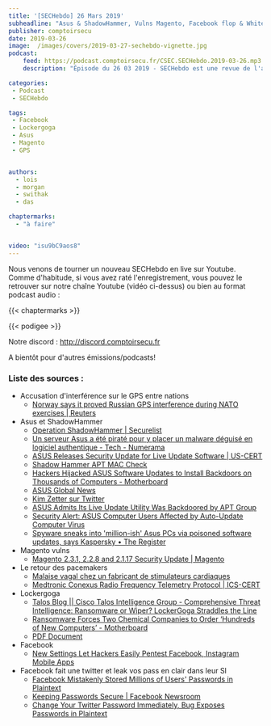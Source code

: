 ```yaml
---
title: '[SECHebdo] 26 Mars 2019'
subheadline: "Asus & ShadowHammer, Vulns Magento, Facebook flop & Whitehat mode, Pacemakers, Lockergoga, Interférences GPS, etc."
publisher: comptoirsecu
date: 2019-03-26
image:  /images/covers/2019-03-27-sechebdo-vignette.jpg
podcast:
    feed: https://podcast.comptoirsecu.fr/CSEC.SECHebdo.2019-03-26.mp3
    description: "Épisode du 26 03 2019 - SECHebdo est une revue de l'actualité cybersécurité réalisée en live sur Youtube, généralement le mardi soir."

categories:
 - Podcast
 - SECHebdo

tags:
 - Facebook
 - Lockergoga
 - Asus
 - Magento
 - GPS


authors:
  - lois
  - morgan
  - swithak
  - das

chaptermarks:
  - "à faire"


video: "isu9bC9aos8"
---
```


Nous venons de tourner un nouveau SECHebdo en live sur Youtube. Comme d'habitude, si vous avez raté l'enregistrement, vous pouvez le retrouver sur notre chaîne Youtube (vidéo ci-dessus) ou bien au format podcast audio :

{{< chaptermarks >}}

{{< podigee >}}

Notre discord : <http://discord.comptoirsecu.fr>

A bientôt pour d'autres émissions/podcasts!

### Liste des sources :

*  Accusation d'interférence sur le GPS entre nations
	* [Norway says it proved Russian GPS interference during NATO exercises | Reuters](https://www.reuters.com/article/us-norway-defence-russia-idUSKCN1QZ1WN)
*  Asus et ShadowHammer
	* [Operation ShadowHammer | Securelist](https://securelist.com/operation-shadowhammer/89992/)
	* [Un serveur Asus a été piraté pour y placer un malware déguisé en logiciel authentique - Tech - Numerama](https://www.numerama.com/tech/475139-un-serveur-asus-a-ete-pirate-pour-y-placer-un-malware-deguise-en-logiciel-authentique.html)
	* [ASUS Releases Security Update for Live Update Software | US-CERT](https://www.us-cert.gov/ncas/current-activity/2019/03/26/ASUS-Releases-Security-Update-Live-Update-Software)
	* [Shadow Hammer APT MAC Check](https://shadowhammer.kaspersky.com/)
	* [Hackers Hijacked ASUS Software Updates to Install Backdoors on Thousands of Computers - Motherboard](https://motherboard.vice.com/en_us/article/pan9wn/hackers-hijacked-asus-software-updates-to-install-backdoors-on-thousands-of-computers)
	* [ASUS Global News](https://www.asus.com/News/hqfgVUyZ6uyAyJe1)
	* [Kim Zetter sur Twitter](https://twitter.com/KimZetter/status/1110234810633469953?s=19)
	* [ASUS Admits Its Live Update Utility Was Backdoored by APT Group](https://www.bleepingcomputer.com/news/security/asus-admits-its-live-update-utility-was-backdoored-by-apt-group/)
	* [Security Alert: ASUS Computer Users Affected by Auto-Update Computer Virus](https://heimdalsecurity.com/blog/security-alert-asus-computer-users-auto-update-virus/)
	* [Spyware sneaks into 'million-ish' Asus PCs via poisoned software updates, says Kaspersky • The Register](https://www.theregister.co.uk/2019/03/25/asus_software_update_utility_backdoor/)
*  Magento vulns
	* [Magento 2.3.1, 2.2.8 and 2.1.17 Security Update | Magento](https://magento.com/security/patches/magento-2.3.1-2.2.8-and-2.1.17-security-update)
*  Le retour des pacemakers
	* [Malaise vagal chez un fabricant de stimulateurs cardiaques](http://www.dsih.fr/article/3299/malaise-vagal-chez-un-fabricant-de-stimulateurs-cardiaques.html)
	* [Medtronic Conexus Radio Frequency Telemetry Protocol | ICS-CERT](https://ics-cert.us-cert.gov/advisories/ICSMA-19-080-01)
*  Lockergoga
	* [Talos Blog || Cisco Talos Intelligence Group - Comprehensive Threat Intelligence: Ransomware or Wiper? LockerGoga Straddles the Line](https://blog.talosintelligence.com/2019/03/lockergoga.html)
	* [Ransomware Forces Two Chemical Companies to Order ‘Hundreds of New Computers’ - Motherboard](https://motherboard.vice.com/en_us/article/8xyj7g/ransomware-forces-two-chemical-companies-to-order-hundreds-of-new-computers)
	* [PDF Document](https://www.cert.ssi.gouv.fr/uploads/CERTFR-2019-ACT-005.pdf)
*  Facebook
	* [New Settings Let Hackers Easily Pentest Facebook, Instagram Mobile Apps](https://thehackernews.com/2019/03/facebook-whitehat-setting-hackers.html)
*  Facebook fait une twitter et leak vos pass en clair dans leur SI
	* [Facebook Mistakenly Stored Millions of Users' Passwords in Plaintext](https://thehackernews.com/2019/03/facebook-account-passwords.html)
	* [Keeping Passwords Secure | Facebook Newsroom](https://newsroom.fb.com/news/2019/03/keeping-passwords-secure/)
	* [Change Your Twitter Password Immediately, Bug Exposes Passwords in Plaintext](https://thehackernews.com/2018/05/twitter-account-password.html)
